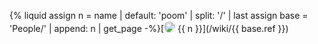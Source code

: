 {% liquid
assign n = name | default: 'poom' | split: '/' | last
assign base = 'People/' | append: n | get_page
-%}[<span class="not-prose" style="display:inline-flex;align-items:baseline"><img src="{{ base.data.image }}" style="width:18px;height:18px;border-radius:100%;display:inline-block;position:relative;top:1px;"></span> {{ n }}](/wiki/{{ base.ref }})